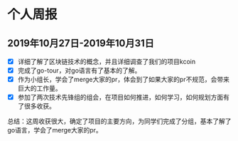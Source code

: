 # 个人周报

## 2019年10月27日-2019年10月31日

- [x] 详细了解了区块链技术的概念，并且详细调查了我们的项目kcoin
- [x] 完成了go-tour，对go语言有了基本的了解。
- [x] 作为小组长，学会了merge大家的pr，体会到了如果大家的pr不规范，会带来巨大的工作量。
- [x] 参加了两次技术先锋组的组会，在项目如何推进，如何学习，如何规划方面有了很多收获。

总结：这周收获很大，确定了项目的主要方向，为同学们完成了分组，基本了解了go语言，学会了merge大家的pr。